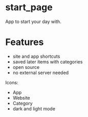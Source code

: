 # start_page

App to start your day with.

# Features

* site and app shortcuts
* saved later items with categories
* open source
* no external server needed


Icons:

* App
* Website 
* Category
* dark and light mode